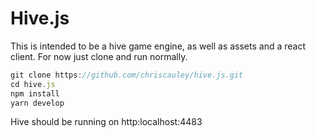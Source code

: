 # Hive.js

This is intended to be a hive game engine, as well as assets and a react client. For now just clone and run normally.

``` js
git clone https://github.com/chriscauley/hive.js.git
cd hive.js
npm install
yarn develop
```

Hive should be running on http:localhost:4483